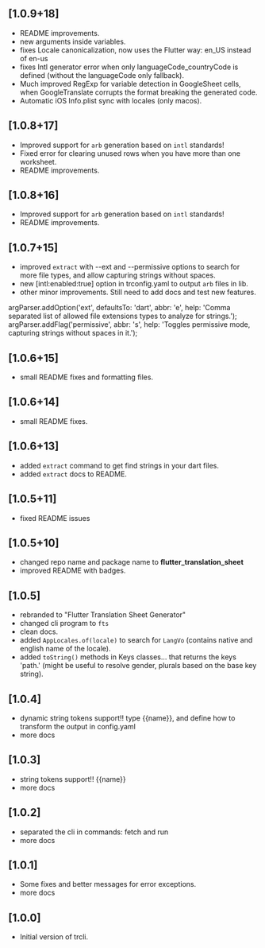 ## [1.0.9+18]
- README improvements.
- new arguments inside variables.
- fixes Locale canonicalization, now uses the Flutter way: en_US instead of en-us
- fixes Intl generator error when only languageCode_countryCode is defined (without the languageCode only fallback).
- Much improved RegExp for variable detection in GoogleSheet cells, when GoogleTranslate corrupts the format breaking the generated code.
- Automatic iOS Info.plist sync with locales (only macos).
 
## [1.0.8+17]
- Improved support for `arb` generation based on `intl` standards!
- Fixed error for clearing unused rows when you have more than one worksheet.
- README improvements.

## [1.0.8+16]
- Improved support for `arb` generation based on `intl` standards!
- README improvements.

## [1.0.7+15]
- improved `extract` with --ext and --permissive options to search for more file types, and allow capturing strings without spaces.
- new [intl:enabled:true] option in trconfig.yaml to output `arb` files in lib.
- other minor improvements. Still need to add docs and test new features. 

argParser.addOption('ext', defaultsTo: 'dart', abbr: 'e', help: 'Comma separated list of allowed file extensions types to analyze for strings.');
    argParser.addFlag('permissive', abbr: 's', help: 'Toggles permissive mode, capturing strings without spaces in it.');
    
## [1.0.6+15]
- small README fixes and formatting files.

## [1.0.6+14]
- small README fixes.

## [1.0.6+13]
- added `extract` command to get find strings in your dart files.
- added `extract` docs to README.

## [1.0.5+11]
- fixed README issues

## [1.0.5+10]
- changed repo name and package name to **flutter_translation_sheet**
- improved README with badges.

## [1.0.5]
- rebranded to "Flutter Translation Sheet Generator"
- changed cli program to `fts` 
- clean docs.
- added `AppLocales.of(locale)` to search for `LangVo` (contains native and english name of the locale).
- added `toString()` methods in Keys classes... that returns the keys 'path.' (might be useful to resolve gender, plurals based on the base key string).

## [1.0.4]
- dynamic string tokens support!! type {{name}},
   and define how to transform the output in config.yaml
- more docs

## [1.0.3]
- string tokens support!! {{name}}
- more docs

## [1.0.2]
- separated the cli in commands: fetch and run
- more docs

## [1.0.1]
- Some fixes and better messages for error exceptions.
- more docs

## [1.0.0]
- Initial version of trcli.
